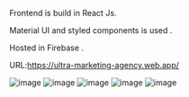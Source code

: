 Frontend is build in React Js.

Material UI and styled components is used .

Hosted in Firebase .

URL:https://ultra-marketing-agency.web.app/

![image](https://user-images.githubusercontent.com/46568000/123321172-42d09d00-d550-11eb-859f-db51aa920ca5.png)
![image](https://user-images.githubusercontent.com/46568000/123321224-4fed8c00-d550-11eb-9a9b-5273020ffcc4.png)
![image](https://user-images.githubusercontent.com/46568000/123321247-5a0f8a80-d550-11eb-98b0-f3949047754b.png)
![image](https://user-images.githubusercontent.com/46568000/123321274-6398f280-d550-11eb-9b3b-74ed863c11c2.png)
![image](https://user-images.githubusercontent.com/46568000/123321289-6bf12d80-d550-11eb-81a7-40160cf1b993.png)
